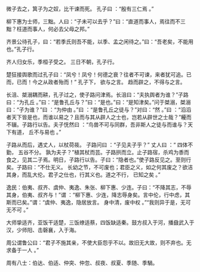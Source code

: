 微子去之，箕子为之奴，比干谏而死。 孔子曰 ：“殷有三仁焉 。”

柳下惠为士师，三黜。人曰：“子未可以去乎？”曰：“直道而事人，焉往而不三黜？枉道而事人，何必去父母之邦。”

齐景公待孔子，曰：“若季氏则吾不能，以季、孟之闲待之。”曰：“吾老矣，不能用也。”孔子行。

齐人归女乐，季桓子受之。 三日不朝，孔子行。

楚狂接舆歌而过孔子曰：“凤兮！凤兮！何德之衰？往者不可谏，来者犹可追。已而，已而！今之从政者殆而！” 孔子下， 欲与之言。 趋而辟之，不得与之言。

长沮、桀溺耦而耕，孔子过之，使子路问津焉。长沮曰：“夫执舆者为谁？”子路曰：“为孔丘 。”曰：“是鲁孔丘与？”曰：“是也。”曰：“是知津矣。”问于桀溺，桀溺曰：“子为谁？”曰 ：“为仲由 。”曰 ：“是鲁孔丘之徒与？”对曰：“然 。”曰 ：“滔滔者天下皆是也，而谁以易之？且而与其从辟人之士也，岂若从辟世之士哉？”耰而不辍。子路行以告。夫子怃然曰 ：“鸟兽不可与同群，吾非斯人之徒与而谁与？天下有道， 丘不与易也 。”

子路从而后，遇丈人，以杖荷莜。 子路问曰 ：“子见夫子乎？” 丈人曰 ：“ 四体不勤， 五谷不分。 孰为夫子？”植其杖而芸。子路拱而立。止子路宿，杀鸡为黍而食之，见其二子焉。明日，子路行以告。子曰：“隐者也。”使子路反见之。至则行矣。子路曰：“不仕无义。 长幼之节，不可废也；君臣之义，如之何其废之？欲洁其身，而乱大伦。君子之仕也，行其义也。道之不行， 已知之矣 。”

逸民：伯夷、叔齐、虞仲、夷逸、朱张、柳下惠、少连。子曰：“不降其志，不辱其身，伯夷、叔齐与！”谓 ：“柳下惠、少连，降志辱身矣。言中伦，行中虑，其斯而已矣。”谓：“虞仲、夷逸，隐居放言。 身中清，废中权 。”“我则异于是，无可无不可 。”

大师挚适齐，亚饭干适楚，三饭缭适蔡，四饭缺适秦。鼓方叔入于河，播鼗武入于汉，少师阳、击磬襄，入于海。

周公谓鲁公曰：“君子不施其亲，不使大臣怨乎不以。故旧无大故，则不弃也。无求备于一人 。”

周有八士：伯达、伯适、仲突、仲忽、叔夜、叔夏、季随、季騧。